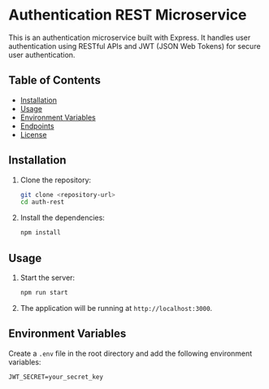 # Authentication REST Microservice

This is an authentication microservice built with Express. It handles user authentication using RESTful APIs and JWT (JSON Web Tokens) for secure user authentication.

## Table of Contents

- [Installation](#installation)
- [Usage](#usage)
- [Environment Variables](#environment-variables)
- [Endpoints](#endpoints)
- [License](#license)

## Installation

1. Clone the repository:

    ```bash
    git clone <repository-url>
    cd auth-rest
    ```

2. Install the dependencies:

    ```bash
    npm install
    ```

## Usage

1. Start the server:

    ```bash
    npm run start
    ```

2. The application will be running at `http://localhost:3000`.

## Environment Variables

Create a `.env` file in the root directory and add the following environment variables:

```env
JWT_SECRET=your_secret_key
